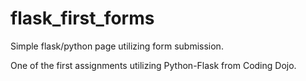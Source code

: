 # flask_first_forms
Simple flask/python page utilizing form submission. 

One of the first assignments utilizing Python-Flask from Coding Dojo. 
